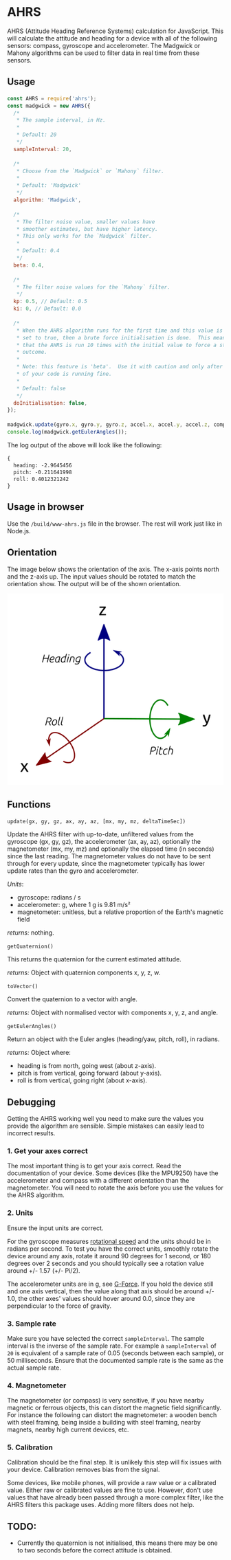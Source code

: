 # AHRS

AHRS (Attitude Heading Reference Systems) calculation for JavaScript. This will calculate the attitude and heading for a device with all of the following sensors: compass, gyroscope and accelerometer. The Madgwick or Mahony algorithms can be used to filter data in real time from these sensors.

## Usage

```javascript
const AHRS = require('ahrs');
const madgwick = new AHRS({
  /*
   * The sample interval, in Hz.
   *
   * Default: 20
   */
  sampleInterval: 20,

  /*
   * Choose from the `Madgwick` or `Mahony` filter.
   *
   * Default: 'Madgwick'
   */
  algorithm: 'Madgwick',

  /*
   * The filter noise value, smaller values have
   * smoother estimates, but have higher latency.
   * This only works for the `Madgwick` filter.
   *
   * Default: 0.4
   */
  beta: 0.4,

  /*
   * The filter noise values for the `Mahony` filter.
   */
  kp: 0.5, // Default: 0.5
  ki: 0, // Default: 0.0

  /*
   * When the AHRS algorithm runs for the first time and this value is
   * set to true, then a brute force initialisation is done.  This means
   * that the AHRS is run 10 times with the initial value to force a stable
   * outcome.
   *
   * Note: this feature is 'beta'.  Use it with caution and only after the rest
   * of your code is running fine.
   *
   * Default: false
   */
  doInitialisation: false,
});

madgwick.update(gyro.x, gyro.y, gyro.z, accel.x, accel.y, accel.z, compass.x, compass.y, compass.z);
console.log(madgwick.getEulerAngles());
```

The log output of the above will look like the following:

```Text
{
  heading: -2.9645456
  pitch: -0.211641998
  roll: 0.4012321242
}
```

## Usage in browser

Use the `/build/www-ahrs.js` file in the browser. The rest will work just like in Node.js.

## Orientation

The image below shows the orientation of the axis. The x-axis points north and the z-axis up. The input values
should be rotated to match the orientation show. The output will be of the shown orientation.

![Orientation of x, y, and z axes, showing pitch, roll and heading](doc/orientation.png 'Orientation')

## Functions

`update(gx, gy, gz, ax, ay, az, [mx, my, mz, deltaTimeSec])`

Update the AHRS filter with up-to-date, unfiltered values from the gyroscope (gx, gy, gz), the accelerometer (ax, ay, az), optionally the magnetometer (mx, my, mz) and
optionally the elapsed time (in seconds) since the last reading. The magnetometer
values do not have to be sent through for every update, since the magnetometer typically has lower update rates than the gyro and accelerometer.

_Units_:

- gyroscope: radians / s
- accelerometer: g, where 1 g is 9.81 m/s²
- magnetometer: unitless, but a relative proportion of the Earth's magnetic field

_returns:_ nothing.

`getQuaternion()`

This returns the quaternion for the current estimated attitude.

_returns:_ Object with quaternion components x, y, z, w.

`toVector()`

Convert the quaternion to a vector with angle.

_returns:_ Object with normalised vector with components x, y, z, and angle.

`getEulerAngles()`

Return an object with the Euler angles (heading/yaw, pitch, roll), in radians.

_returns:_ Object where:

- heading is from north, going west (about z-axis).
- pitch is from vertical, going forward (about y-axis).
- roll is from vertical, going right (about x-axis).

## Debugging

Getting the AHRS working well you need to make sure the values you provide the algorithm are sensible. Simple mistakes can
easily lead to incorrect results.

### 1. Get your axes correct

The most important thing is to get your axis correct. Read the documentation of your device. Some devices (like the MPU9250)
have the accelerometer and compass with a different orientation than the magnetometer. You will need to rotate the axis
before you use the values for the AHRS algorithm.

### 2. Units

Ensure the input units are correct.

For the gyroscope measures [rotational speed](https://en.wikipedia.org/wiki/Rotational_speed)
and the units should be in radians per second. To test you have the correct units, smoothly rotate the device around any axis,
rotate it around 90 degrees for 1 second, or 180 degrees over 2 seconds and you should typically see a rotation value around +/- 1.57 (+/- Pi/2).

The accelerometer units are in g, see [G-Force](https://en.wikipedia.org/wiki/G-force). If you hold the device still and one
axis vertical, then the value along that axis should be around +/- 1.0, the other axes' values should hover around 0.0, since they
are perpendicular to the force of gravity.

### 3. Sample rate

Make sure you have selected the correct `sampleInterval`. The sample interval is the inverse of the sample rate. For example a
`sampleInterval` of `20` is equivalent of a sample rate of 0.05 (seconds between each sample), or 50 milliseconds. Ensure that
the documented sample rate is the same as the actual sample rate.

### 4. Magnetometer

The magnetometer (or compass) is very sensitive, if you have nearby magnetic or ferrous objects, this can distort the magnetic
field significantly. For instance the following can distort the magnetometer: a wooden bench with steel framing, being inside a building with steel framing, nearby magnets, nearby high current devices, etc.

### 5. Calibration

Calibration should be the final step. It is unlikely this step will fix issues with your device. Calibration removes bias
from the signal.

Some devices, like mobile phones, will provide a raw value or a calibrated value. Either raw or calibrated values are fine to use.
However, don't use values that have already been passed through a more complex filter, like the AHRS filters this package
uses. Adding more filters does not help.

## TODO:

- Currently the quaternion is not initialised, this means there may be one to two seconds before the correct attitude is obtained.
